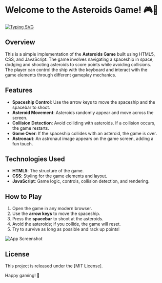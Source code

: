 # Welcome to the Asteroids Game! 🎮🚀

[![Typing SVG](https://readme-typing-svg.herokuapp.com/?font=Righteous&size=35&center=true&vCenter=true&width=500&height=70&duration=4000&lines=Welcome+to+Asteroids+Game+🌌;+Navigate+through+the+cosmic+chaos+🚀;+Good+luck+and+have+fun+✨;&color=32CD32)](https://github.com/your-repo-link)

## Overview

This is a simple implementation of the **Asteroids Game** built using HTML5, CSS, and JavaScript. The game involves navigating a spaceship in space, dodging and shooting asteroids to score points while avoiding collisions. The player can control the ship with the keyboard and interact with the game elements through different gameplay mechanics.

## Features

- **Spaceship Control**: Use the arrow keys to move the spaceship and the spacebar to shoot.
- **Asteroid Movement**: Asteroids randomly appear and move across the screen.
- **Collision Detection**: Avoid colliding with asteroids. If a collision occurs, the game restarts.
- **Game Over**: If the spaceship collides with an asteroid, the game is over.
- **Astronaut**: An astronaut image appears on the game screen, adding a fun touch.

## Technologies Used

- **HTML5**: The structure of the game.
- **CSS**: Styling for the game elements and layout.
- **JavaScript**: Game logic, controls, collision detection, and rendering.

## How to Play

1. Open the game in any modern browser.
2. Use the **arrow keys** to move the spaceship.
3. Press the **spacebar** to shoot at the asteroids.
4. Avoid the asteroids; if you collide, the game will reset.
5. Try to survive as long as possible and rack up points!

![App Screenshot](https://imgur.com/El0q78Z.png)

## License

This project is released under the [MIT License].

Happy gaming! 🚀
